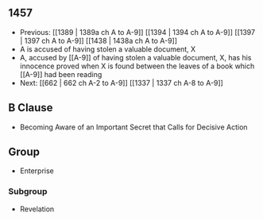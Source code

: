 ## 1457
- Previous: [[1389 | 1389a ch A to A-9]] [[1394 | 1394 ch A to A-9]] [[1397 | 1397 ch A to A-9]] [[1438 | 1438a ch A to A-9]] 
- A is accused of having stolen a valuable document, X
- A, accused by [[A-9]] of having stolen a valuable document, X, has his innocence proved when X is found between the leaves of a book which [[A-9]] had been reading
- Next: [[662 | 662 ch A-2 to A-9]] [[1337 | 1337 ch A-8 to A-9]] 

## B Clause
- Becoming Aware of an Important Secret that Calls for Decisive Action

## Group
- Enterprise

### Subgroup
- Revelation

